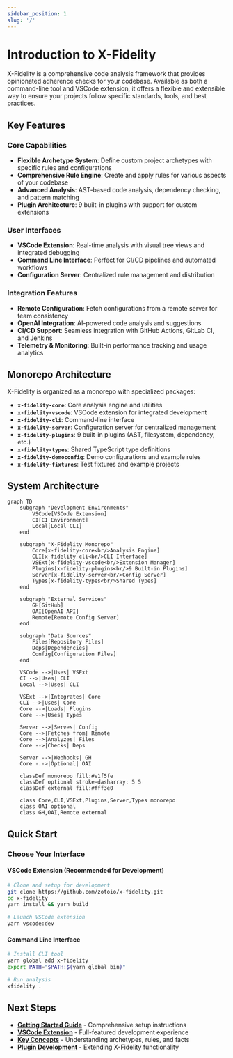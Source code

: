```yaml
---
sidebar_position: 1
slug: '/'
---
```


# Introduction to X-Fidelity

X-Fidelity is a comprehensive code analysis framework that provides opinionated adherence checks for your codebase. Available as both a command-line tool and VSCode extension, it offers a flexible and extensible way to ensure your projects follow specific standards, tools, and best practices.

## Key Features

### Core Capabilities
- **Flexible Archetype System**: Define custom project archetypes with specific rules and configurations
- **Comprehensive Rule Engine**: Create and apply rules for various aspects of your codebase
- **Advanced Analysis**: AST-based code analysis, dependency checking, and pattern matching
- **Plugin Architecture**: 9 built-in plugins with support for custom extensions

### User Interfaces
- **VSCode Extension**: Real-time analysis with visual tree views and integrated debugging
- **Command Line Interface**: Perfect for CI/CD pipelines and automated workflows
- **Configuration Server**: Centralized rule management and distribution

### Integration Features
- **Remote Configuration**: Fetch configurations from a remote server for team consistency
- **OpenAI Integration**: AI-powered code analysis and suggestions
- **CI/CD Support**: Seamless integration with GitHub Actions, GitLab CI, and Jenkins
- **Telemetry & Monitoring**: Built-in performance tracking and usage analytics

## Monorepo Architecture

X-Fidelity is organized as a monorepo with specialized packages:

- **`x-fidelity-core`**: Core analysis engine and utilities
- **`x-fidelity-vscode`**: VSCode extension for integrated development
- **`x-fidelity-cli`**: Command-line interface
- **`x-fidelity-server`**: Configuration server for centralized management
- **`x-fidelity-plugins`**: 9 built-in plugins (AST, filesystem, dependency, etc.)
- **`x-fidelity-types`**: Shared TypeScript type definitions
- **`x-fidelity-democonfig`**: Demo configurations and example rules
- **`x-fidelity-fixtures`**: Test fixtures and example projects

## System Architecture

```mermaid
graph TD
    subgraph "Development Environments"
        VSCode[VSCode Extension]
        CI[CI Environment]
        Local[Local CLI]
    end

    subgraph "X-Fidelity Monorepo"
        Core[x-fidelity-core<br/>Analysis Engine]
        CLI[x-fidelity-cli<br/>CLI Interface]
        VSExt[x-fidelity-vscode<br/>Extension Manager]
        Plugins[x-fidelity-plugins<br/>9 Built-in Plugins]
        Server[x-fidelity-server<br/>Config Server]
        Types[x-fidelity-types<br/>Shared Types]
    end

    subgraph "External Services"
        GH[GitHub]
        OAI[OpenAI API]
        Remote[Remote Config Server]
    end

    subgraph "Data Sources"
        Files[Repository Files]
        Deps[Dependencies]
        Config[Configuration Files]
    end

    VSCode -->|Uses| VSExt
    CI -->|Uses| CLI
    Local -->|Uses| CLI

    VSExt -->|Integrates| Core
    CLI -->|Uses| Core
    Core -->|Loads| Plugins
    Core -->|Uses| Types

    Server -->|Serves| Config
    Core -->|Fetches from| Remote
    Core -->|Analyzes| Files
    Core -->|Checks| Deps

    Server -->|Webhooks| GH
    Core -.->|Optional| OAI

    classDef monorepo fill:#e1f5fe
    classDef optional stroke-dasharray: 5 5
    classDef external fill:#fff3e0

    class Core,CLI,VSExt,Plugins,Server,Types monorepo
    class OAI optional
    class GH,OAI,Remote external
```

## Quick Start

### Choose Your Interface

#### VSCode Extension (Recommended for Development)
```bash
# Clone and setup for development
git clone https://github.com/zotoio/x-fidelity.git
cd x-fidelity
yarn install && yarn build

# Launch VSCode extension
yarn vscode:dev
```

#### Command Line Interface
```bash
# Install CLI tool
yarn global add x-fidelity
export PATH="$PATH:$(yarn global bin)"

# Run analysis
xfidelity .
```

## Next Steps

- **[Getting Started Guide](/docs/getting-started)** - Comprehensive setup instructions
- **[VSCode Extension](/docs/vscode-extension/overview)** - Full-featured development experience  
- **[Key Concepts](/docs/key-concepts)** - Understanding archetypes, rules, and facts
- **[Plugin Development](/docs/plugins/overview)** - Extending X-Fidelity functionality
